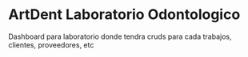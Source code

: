 # ArtDent Laboratorio Odontologico
Dashboard para laboratorio donde tendra cruds para cada trabajos, clientes, proveedores, etc
